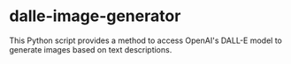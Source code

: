 # dalle-image-generator
This Python script provides a method to access OpenAI's DALL-E model to generate images based on text descriptions.
